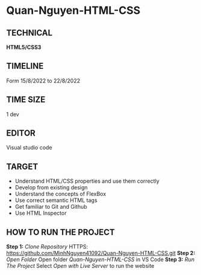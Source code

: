 # Quan-Nguyen-HTML-CSS

## TECHNICAL		
**HTML5/CSS3**
## TIMELINE
Form 15/8/2022 to 22/8/2022 
## TIME SIZE
1 dev
## EDITOR
Visual studio code
## TARGET
- Understand HTML/CSS properties and use them correctly
- Develop from existing design
- Understand the concepts of FlexBox
- Use correct semantic HTML tags
- Get familiar to Git and Github
- Use HTML Inspector 
## HOW TO RUN THE PROJECT
**Step 1:** *Clone Repository*
HTTPS: https://github.com/MinhNguyen41092/Quan-Nguyen-HTML-CSS.git 
**Step 2:** *Open Folder*
Open folder *Quan-Nguyen-HTML-CSS* in VS Code
**Step 3:** *Run The Project*
Select *Open with Live Server* to run the website
